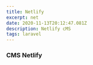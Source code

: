 ```yaml
---
title: Netlify
excerpt: net
date: 2020-11-13T20:12:47.081Z
description: Netlify cMS
tags: laravel
---
```

### CMS Netlify